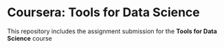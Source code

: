 # Coursera: Tools for Data Science
This repository includes the assignment submission for the **Tools for Data Science** course

